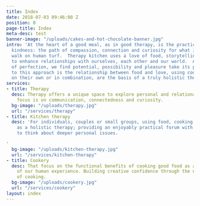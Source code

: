 ```yaml
---
title: Index
date: 2018-07-03 09:46:00 Z
position: 0
page-title: Index
meta-desc: test
banner-image: "/uploads/cakes-and-hot-chocolate-banner.jpg"
intro: 'At the heart of a good meal, as in good therapy, is the practice of loving
  kindness: the path of compassion, connection and curiosity for what it means to
  walk on human turf.  Therapy kitchen uses a love of food, storytelling and people
  to enhance relationships with ourselves, each other and our world.  Abandoning notions
  of perfection, we find potential, possibility and pleasure take its place.  Central
  to this approach is the relationship between food and love, using cooking and conversation,
  on their own or in combination, are the basis of a truly holistic therapeutic experience.'
services:
- title: Therapy
  desc: Therapy offers a unique space to explore personal and relational issues. The
    focus is on communication, connectedness and curiosity.
  bg-image: "/uploads/therapy.jpg"
  url: "/services/therapy"
- title: Kitchen therapy
  desc: 'For individuals, couples or small groups, using food, cooking and eating
    as a holistic therapy; providing an enjoyably practical forum with the potential
    to think about deeper personal issues.

'
  bg-image: "/uploads/kitchen-therapy.jpg"
  url: "/services/kitchen-therapy"
- title: Cookery
  desc: That focus on the functional benefits of cooking good food as a vital part
    of our human experience. Building creative confidence through the natural art
    of cooking.
  bg-image: "/uploads/cookery.jpg"
  url: "/services/cookery"
layout: index
---
```


